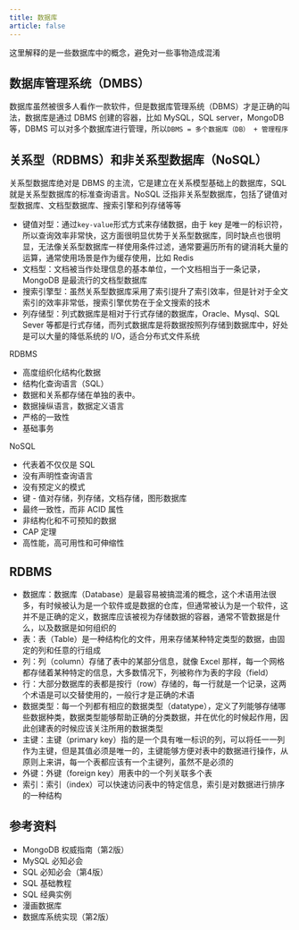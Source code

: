 ```yaml
---
title: 数据库
article: false
---
```


这里解释的是一些数据库中的概念，避免对一些事物造成混淆

## 数据库管理系统（DMBS）

数据库虽然被很多人看作一款软件，但是数据库管理系统（DBMS）才是正确的叫法，数据库是通过 DBMS 创建的容器，比如 MySQL，SQL server，MongoDB 等，DBMS 可以对多个数据库进行管理，所以`DBMS = 多个数据库（DB） + 管理程序`

## 关系型（RDBMS）和非关系型数据库（NoSQL）

关系型数据库绝对是 DBMS 的主流，它是建立在关系模型基础上的数据库，SQL 就是关系型数据库的标准查询语言。NoSQL 泛指非关系型数据库，包括了键值对型数据库、文档型数据库、搜索引擎和列存储等等

+ 键值对型：通过`key-value`形式方式来存储数据，由于 key 是唯一的标识符，所以查询效率非常快，这方面很明显优势于关系型数据库，同时缺点也很明显，无法像关系型数据库一样使用条件过滤，通常要遍历所有的键消耗大量的运算，通常使用场景是作为缓存使用，比如 Redis
+ 文档型：文档被当作处理信息的基本单位，一个文档相当于一条记录，MongoDB 是最流行的文档型数据库
+ 搜索引擎型：虽然关系型数据库采用了索引提升了索引效率，但是针对于全文索引的效率非常低，搜索引擎优势在于全文搜索的技术
+ 列存储型：列式数据库是相对于行式存储的数据库，Oracle、Mysql、SQL Sever 等都是行式存储，而列式数据库是将数据按照列存储到数据库中，好处是可以大量的降低系统的 I/O，适合分布式文件系统

RDBMS

+ 高度组织化结构化数据
+ 结构化查询语言（SQL）
+ 数据和关系都存储在单独的表中。
+ 数据操纵语言，数据定义语言
+ 严格的一致性
+ 基础事务

NoSQL

+ 代表着不仅仅是 SQL
+ 没有声明性查询语言
+ 没有预定义的模式
+ 键 - 值对存储，列存储，文档存储，图形数据库
+ 最终一致性，而非 ACID 属性
+ 非结构化和不可预知的数据
+ CAP 定理
+ 高性能，高可用性和可伸缩性

## RDBMS

+ 数据库：数据库（Database）是最容易被搞混淆的概念，这个术语用法很多，有时候被认为是一个软件或是数据的仓库，但通常被认为是一个软件，这并不是正确的定义，数据库应该被视为存储数据的容器，通常不管数据是什么，以及数据是如何组织的
+ 表：表（Table）是一种结构化的文件，用来存储某种特定类型的数据，由固定的列和任意的行组成
+ 列：列（column）存储了表中的某部分信息，就像 Excel 那样，每一个网格都存储着某种特定的信息，大多数情况下，列被称作为表的字段（field）
+ 行：大部分数据库的表都是按行（row）存储的，每一行就是一个记录，这两个术语是可以交替使用的，一般行才是正确的术语
+ 数据类型：每一个列都有相应的数据类型（datatype），定义了列能够存储哪些数据种类，数据类型能够帮助正确的分类数据，并在优化的时候起作用，因此创建表的时候应该关注所用的数据类型
+ 主键：主键（primary key）指的是一个具有唯一标识的列，可以将任一一列作为主键，但是其值必须是唯一的，主键能够方便对表中的数据进行操作，从原则上来讲，每一个表都应该有一个主键列，虽然不是必须的
+ 外键：外键（foreign key）用表中的一个列关联多个表
+ 索引：索引（index）可以快速访问表中的特定信息，索引是对数据进行排序的一种结构

## 参考资料

+ MongoDB 权威指南（第2版）
+ MySQL 必知必会
+ SQL 必知必会（第4版）
+ SQL 基础教程
+ SQL 经典实例
+ 漫画数据库
+ 数据库系统实现（第2版）
